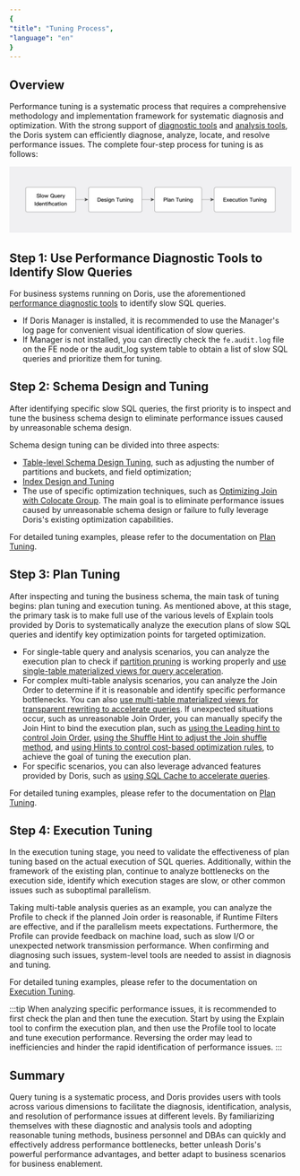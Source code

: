 ```yaml
---
{
"title": "Tuning Process",
"language": "en"
}
---
```


<!-- 
Licensed to the Apache Software Foundation (ASF) under one
or more contributor license agreements.  See the NOTICE file
distributed with this work for additional information
regarding copyright ownership.  The ASF licenses this file
to you under the Apache License, Version 2.0 (the
"License"); you may not use this file except in compliance
with the License.  You may obtain a copy of the License at

  http://www.apache.org/licenses/LICENSE-2.0

Unless required by applicable law or agreed to in writing,
software distributed under the License is distributed on an
"AS IS" BASIS, WITHOUT WARRANTIES OR CONDITIONS OF ANY
KIND, either express or implied.  See the License for the
specific language governing permissions and limitations
under the License.
-->

## Overview

Performance tuning is a systematic process that requires a comprehensive methodology and implementation framework for systematic diagnosis and optimization. With the strong support of [diagnostic tools](diagnostic-tools.md) and [analysis tools](analysis-tools.md), the Doris system can efficiently diagnose, analyze, locate, and resolve performance issues. The complete four-step process for tuning is as follows:

![Tuning process](/images/query-tuning-steps.jpg)

## Step 1: Use Performance Diagnostic Tools to Identify Slow Queries

For business systems running on Doris, use the aforementioned [performance diagnostic tools](diagnostic-tools.md) to identify slow SQL queries.

- If Doris Manager is installed, it is recommended to use the Manager's log page for convenient visual identification of slow queries.
- If Manager is not installed, you can directly check the `fe.audit.log` file on the FE node or the audit_log system table to obtain a list of slow SQL queries and prioritize them for tuning.

## Step 2: Schema Design and Tuning

After identifying specific slow SQL queries, the first priority is to inspect and tune the business schema design to eliminate performance issues caused by unreasonable schema design.

Schema design tuning can be divided into three aspects:

- [Table-level Schema Design Tuning](../tuning/tuning-plan/optimizing-table-schema.md), such as adjusting the number of partitions and buckets, and field optimization;
- [Index Design and Tuning](../tuning/tuning-plan/optimizing-table-index.md)
- The use of specific optimization techniques, such as [Optimizing Join with Colocate Group](../tuning/tuning-plan/optimizing-join-with-colocate-group.md). The main goal is to eliminate performance issues caused by unreasonable schema design or failure to fully leverage Doris's existing optimization capabilities.

For detailed tuning examples, please refer to the documentation on [Plan Tuning](../tuning/tuning-plan/optimizing-table-schema.md).

## Step 3: Plan Tuning

After inspecting and tuning the business schema, the main task of tuning begins: plan tuning and execution tuning. As mentioned above, at this stage, the primary task is to make full use of the various levels of Explain tools provided by Doris to systematically analyze the execution plans of slow SQL queries and identify key optimization points for targeted optimization.

- For single-table query and analysis scenarios, you can analyze the execution plan to check if [partition pruning](../tuning/tuning-plan/optimizing-table-scanning.md) is working properly and [use single-table materialized views for query acceleration](../tuning/tuning-plan/transparent-rewriting-with-sync-mv.md).
- For complex multi-table analysis scenarios, you can analyze the Join Order to determine if it is reasonable and identify specific performance bottlenecks. You can also [use multi-table materialized views for transparent rewriting to accelerate queries](../tuning/tuning-plan/transparent-rewriting-with-async-mv.md). If unexpected situations occur, such as unreasonable Join Order, you can manually specify the Join Hint to bind the execution plan, such as [using the Leading hint to control Join Order](../tuning/tuning-plan/reordering-join-with-leading-hint.md), [using the Shuffle Hint to adjust the Join shuffle method](../tuning/tuning-plan/adjusting-join-shuffle.md), and [using Hints to control cost-based optimization rules](../tuning/tuning-plan/controlling-hints-with-cbo-rule.md), to achieve the goal of tuning the execution plan.
- For specific scenarios, you can also leverage advanced features provided by Doris, such as [using SQL Cache to accelerate queries](../tuning/tuning-plan/accelerating-queries-with-sql-cache.md).

For detailed tuning examples, please refer to the documentation on [Plan Tuning](../tuning/tuning-plan/optimizing-table-schema.md).

## Step 4: Execution Tuning

In the execution tuning stage, you need to validate the effectiveness of plan tuning based on the actual execution of SQL queries. Additionally, within the framework of the existing plan, continue to analyze bottlenecks on the execution side, identify which execution stages are slow, or other common issues such as suboptimal parallelism.

Taking multi-table analysis queries as an example, you can analyze the Profile to check if the planned Join order is reasonable, if Runtime Filters are effective, and if the parallelism meets expectations. Furthermore, the Profile can provide feedback on machine load, such as slow I/O or unexpected network transmission performance. When confirming and diagnosing such issues, system-level tools are needed to assist in diagnosis and tuning.

For detailed tuning examples, please refer to the documentation on [Execution Tuning](../tuning/tuning-execution/adjustment-of-runtimefilter-wait-time.md).

:::tip
When analyzing specific performance issues, it is recommended to first check the plan and then tune the execution. Start by using the Explain tool to confirm the execution plan, and then use the Profile tool to locate and tune execution performance. Reversing the order may lead to inefficiencies and hinder the rapid identification of performance issues.
:::

## Summary

Query tuning is a systematic process, and Doris provides users with tools across various dimensions to facilitate the diagnosis, identification, analysis, and resolution of performance issues at different levels. By familiarizing themselves with these diagnostic and analysis tools and adopting reasonable tuning methods, business personnel and DBAs can quickly and effectively address performance bottlenecks, better unleash Doris's powerful performance advantages, and better adapt to business scenarios for business enablement.

